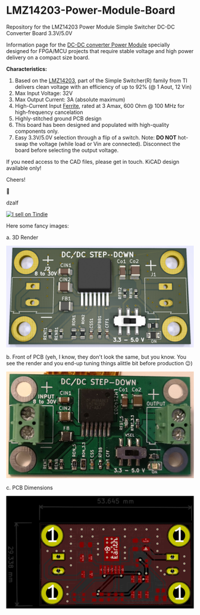 # LMZ14203-Power-Module-Board
Repository for the LMZ14203 Power Module Simple Switcher DC-DC Converter Board 3.3V/5.0V

Information page for the [DC-DC converter Power Module](https://www.tindie.com/products/ivorycircuits/lmz14203-power-module-33v50v3a-max-fpgasmcus/) specially designed for FPGA/MCU projects that require stable voltage and high power delivery on a compact size board.

**Characteristics:**

1. Based on the [LMZ14203](http://www.ti.com/lit/ds/symlink/lmz14203.pdf?&ts=1589876302876), part of the Simple Switcher(R) family from TI delivers clean voltage with an efficiency of up to 92% (@ 1 Aout, 12 Vin)
2. Max Input Voltage: 32V
3. Max Output Current: 3A (absolute maximum)
4. High-Current Input [Ferrite](https://ds.yuden.co.jp/TYCOMPAS/ut/detail?pn=FBMH3225HM601NT++&u=M), rated at 3 Amax, 600 Ohm @ 100 MHz for high-frequency cancelation
5. Highly-stitched ground PCB design
6. This board has been designed and populated with high-quality components only.
6. Easy 3.3V/5.0V selection through a flip of a switch. Note: **DO NOT** hot-swap the voltage (while load or Vin are connected). Disconnect the board before selecting the output voltage.

If you need access to the CAD files, please get in touch. KiCAD design available only!

Cheers!

:beer:

dzalf

<a href="https://www.tindie.com/stores/ivorycircuits/?ref=offsite_badges&utm_source=sellers_IvoryCircuits&utm_medium=badges&utm_campaign=badge_large"><img src="https://d2ss6ovg47m0r5.cloudfront.net/badges/tindie-larges.png" alt="I sell on Tindie" width="200" height="104"></a>



Here some fancy images:

a. 3D Render

![alt_text](https://github.com/dzalf/LMZ14203-Power-Module-Board/blob/master/3D-Render-Front.jpg)

b. Front of PCB (yeh, I know, they don't look the same, but you know. You see the render and you end-up tuning things alittle bit before production :wink:)

![alt_text](https://github.com/dzalf/LMZ14203-Power-Module-Board/blob/master/Front.jpg)

c. PCB Dimensions

![alt_text](https://github.com/dzalf/LMZ14203-Power-Module-Board/blob/master/PCB-Size.png)


